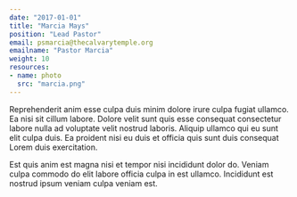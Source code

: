 ```yaml
---
date: "2017-01-01"
title: "Marcia Mays"
position: "Lead Pastor"
email: psmarcia@thecalvarytemple.org
emailname: "Pastor Marcia"
weight: 10
resources:
- name: photo
  src: "marcia.png"
---
```


Reprehenderit anim esse culpa duis minim dolore irure culpa fugiat ullamco. Ea nisi sit cillum labore. Dolore velit sunt quis esse consequat consectetur labore nulla ad voluptate velit nostrud laboris. Aliquip ullamco qui eu sunt elit culpa duis. Ea proident nisi eu duis et officia quis sunt duis consequat Lorem duis exercitation.

Est quis anim est magna nisi et tempor nisi incididunt dolor do. Veniam culpa commodo do elit labore officia culpa in est ullamco. Incididunt est nostrud ipsum veniam culpa veniam est.